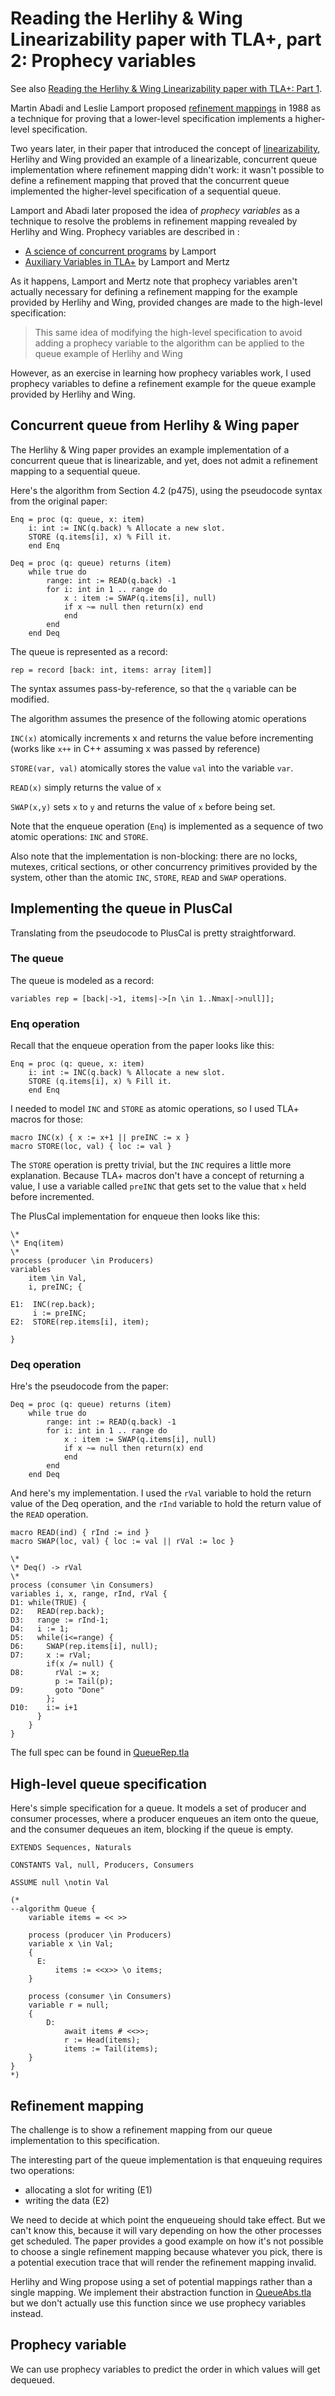 # Reading the Herlihy & Wing Linearizability paper with TLA+, part 2: Prophecy variables

See also [Reading the Herlihy & Wing Linearizability paper with TLA+: Part 1][part-1].

[part-1]: https://github.com/lorin/tla-linearizability

Martin Abadi and Leslie Lamport proposed [refinement mappings] in 1988 as a technique
for proving that a lower-level specification implements a higher-level
specification.

[refinement mappings]: https://www.microsoft.com/en-us/research/publication/the-existence-of-refinement-mappings/

Two years later, in their paper that introduced the concept of [linearizability][herlihy], Herlihy and Wing
provided an example of a linearizable, concurrent queue implementation where
refinement mapping didn't work: it wasn't possible to define a refinement
mapping that proved that the concurrent queue implemented the higher-level
specification of a sequential queue.

[herlihy]: https://cs.brown.edu/~mph/HerlihyW90/p463-herlihy.pdf

Lamport and Abadi later proposed the idea of *prophecy variables*  as a
technique to resolve the problems in refinement mapping revealed by Herlihy and Wing.
Prophecy variables are described in :

* [A science of concurrent programs](https://lamport.azurewebsites.net/tla/science.pdf) by Lamport
* [Auxiliary Variables in TLA+][aux] by Lamport and Mertz

As it happens, Lamport and Mertz note that prophecy variables aren't actually
necessary for defining a refinement mapping for the example provided by Herlihy
and Wing, provided changes are made to the high-level specification:

> This same idea of modifying the high-level specification to avoid adding a
> prophecy variable to the algorithm can be applied to the queue
> example of Herlihy and Wing

However, as an exercise in learning how prophecy variables work, I used prophecy variables to
define a refinement example for the queue example provided by Herlihy and Wing.

[aux]:  http://lamport.azurewebsites.net/pubs/pubs.html#auxiliary

## Concurrent queue from Herlihy & Wing paper

The Herlihy & Wing paper provides an example implementation of a concurrent
queue that is linearizable, and yet, does not admit a refinement mapping
to a sequential queue.

Here's the algorithm from Section 4.2 (p475), using the pseudocode syntax
from the original paper:

```
Enq = proc (q: queue, x: item)
    i: int := INC(q.back) % Allocate a new slot.
    STORE (q.items[i], x) % Fill it.
    end Enq

Deq = proc (q: queue) returns (item)
    while true do
        range: int := READ(q.back) -1
        for i: int in 1 .. range do
            x : item := SWAP(q.items[i], null)
            if x ~= null then return(x) end
            end
        end
    end Deq
```

The queue is represented as a record:

```
rep = record [back: int, items: array [item]] 
```

The syntax assumes pass-by-reference, so that the `q` variable can be modified.

The algorithm assumes the presence of the following atomic operations

`INC(x)` atomically increments x and returns the value before incrementing
(works like `x++` in C++ assuming x was passed by reference)

`STORE(var, val)` atomically stores the value `val` into the variable `var`.

`READ(x)` simply returns the value of `x`

`SWAP(x,y)` sets `x` to `y` and returns the value of `x` before being set.

Note that the enqueue operation (`Enq`) is implemented as a sequence of two
atomic operations: `INC` and `STORE`.

Also note that the implementation is non-blocking: there are no locks, mutexes,
critical sections, or other concurrency primitives provided by the system,
other than the atomic `INC`, `STORE`, `READ` and `SWAP` operations.


## Implementing the queue in PlusCal

Translating from the pseudocode to PlusCal is pretty straightforward. 

### The queue

The queue is modeled as a record:

```
variables rep = [back|->1, items|->[n \in 1..Nmax|->null]];
```

### Enq operation

Recall that the enqueue operation from the paper looks like this:

```
Enq = proc (q: queue, x: item)
    i: int := INC(q.back) % Allocate a new slot.
    STORE (q.items[i], x) % Fill it.
    end Enq
```

I needed to model `INC` and `STORE` as atomic operations, so I used TLA+ macros for those:

```
macro INC(x) { x := x+1 || preINC := x }
macro STORE(loc, val) { loc := val }
```

The `STORE` operation is pretty trivial, but the `INC` requires a little more explanation. 
Because TLA+ macros don't have a concept of returning a value, I use a variable called `preINC` that gets
set to the value that `x` held before incremented.

The PlusCal implementation for enqueue then looks like this:

```
\*
\* Enq(item)
\*
process (producer \in Producers) 
variables
    item \in Val, 
    i, preINC; {

E1:  INC(rep.back);
     i := preINC;
E2:  STORE(rep.items[i], item);

}
```

### Deq operation

Hre's the pseudocode from the paper:

```
Deq = proc (q: queue) returns (item)
    while true do
        range: int := READ(q.back) -1
        for i: int in 1 .. range do
            x : item := SWAP(q.items[i], null)
            if x ~= null then return(x) end
            end
        end
    end Deq
```

And here's my implementation. I used the `rVal` variable to hold the return value of the Deq operation,
and the `rInd` variable to hold the return value of the `READ` operation.


```
macro READ(ind) { rInd := ind }
macro SWAP(loc, val) { loc := val || rVal := loc }

\*
\* Deq() -> rVal
\*
process (consumer \in Consumers) 
variables i, x, range, rInd, rVal {
D1: while(TRUE) {
D2:   READ(rep.back);
D3:   range := rInd-1;
D4:   i := 1;
D5:   while(i<=range) {
D6:     SWAP(rep.items[i], null);
D7:     x := rVal;
        if(x /= null) {
D8:       rVal := x;
          p := Tail(p);
D9:       goto "Done"
        };
D10:    i:= i+1
      }
    }
}
```

The full spec can be found in [QueueRep.tla](QueueRep.tla)


## High-level queue specification

Here's simple specification for a queue. It models a set of producer and consumer
processes, where a producer enqueues an item onto the queue, and the consumer dequeues an item,
blocking if the queue is empty.

```tla
EXTENDS Sequences, Naturals

CONSTANTS Val, null, Producers, Consumers

ASSUME null \notin Val

(*
--algorithm Queue {
    variable items = << >>

    process (producer \in Producers)
    variable x \in Val;
    {
      E: 
          items := <<x>> \o items;
    }

    process (consumer \in Consumers) 
    variable r = null;
    {
        D:
            await items # <<>>;
            r := Head(items);
            items := Tail(items);
    }
}
*)
```

## Refinement mapping

The challenge is to show a refinement mapping from our queue implementation to
this specification. 

The interesting part of the queue implementation is that enqueuing requires two operations:

* allocating a slot for writing (E1)
* writing the data (E2)

We need to decide at which point the enqueueing should take effect. But we
can't know this, because it will vary depending on how the other processes get
scheduled. The paper provides a good example on how it's not possible to choose
a single refinement mapping because whatever you pick, there is a potential
execution trace that will render the refinement mapping invalid.

Herlihy and Wing propose using a set of potential mappings rather than a single
mapping. We implement their abstraction function in
[QueueAbs.tla](QueueAbs.tla) but we don't actually use this function since we
use prophecy variables instead.

## Prophecy variable

We can use prophecy variables to predict the order in which values will get dequeued.

